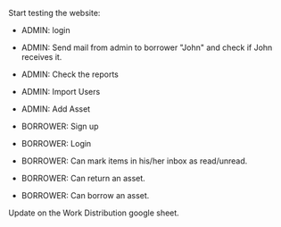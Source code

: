 Start testing the website:

+ ADMIN: login
+ ADMIN: Send mail from admin to borrower "John" and check if John receives it.
+ ADMIN: Check the reports
+ ADMIN: Import Users
+ ADMIN: Add Asset

+ BORROWER: Sign up
+ BORROWER: Login
+ BORROWER: Can mark items in his/her inbox as read/unread.
+ BORROWER: Can return an asset.
+ BORROWER: Can borrow an asset.

Update on the Work Distribution google sheet.